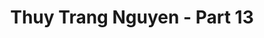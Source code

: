 ---
layout: album
resource: instagram
title: "Thuy Trang Nguyen - Part 13"
description: "Instagram album of Thuy Trang Nguyen, part 13.</br> Username: chin_19022"
active: gallery
album-title: "Thuy Trang Nguyen"
images:
  - image_path: chin_19022/13/20240504_140009_439874183_18126361108347304_3664418564924185184_n.jpg
  - image_path: chin_19022/13/20240504_140009_440144858_18126361099347304_3977562382849254467_n.jpg
  - image_path: chin_19022/13/20240504_140009_440185034_18126361090347304_161161505172049570_n.jpg
  - image_path: chin_19022/13/20240506_182643_441875738_18126585769347304_8155896353179433293_n.jpg
  - image_path: chin_19022/13/20240506_182643_441935441_18126585760347304_6858701899061761600_n.jpg
  - image_path: chin_19022/13/20240609_124014_448069164_18130072069347304_3776996979277276888_n.jpg
---